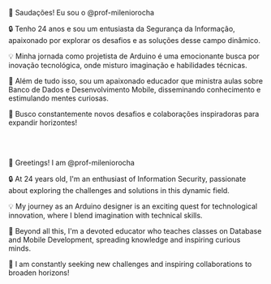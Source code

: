 <p>👋 Saudações! Eu sou o @prof-mileniorocha</p>
<p>🔒 Tenho 24 anos e sou um entusiasta da Segurança da Informação, apaixonado por explorar os desafios e as soluções desse campo dinâmico.</p>
<p>💡 Minha jornada como projetista de Arduino é uma emocionante busca por inovação tecnológica, onde misturo imaginação e habilidades técnicas.</p>
<p>💞️ Além de tudo isso, sou um apaixonado educador que ministra aulas sobre Banco de Dados e Desenvolvimento Mobile, disseminando conhecimento e estimulando mentes curiosas.</p>
<p>🚀 Busco constantemente novos desafios e colaborações inspiradoras para expandir horizontes!</p>


<br><br>

<p>👋 Greetings! I am @prof-mileniorocha</p>
<p>🔒 At 24 years old, I'm an enthusiast of Information Security, passionate about exploring the challenges and solutions in this dynamic field.</p>
<p>💡 My journey as an Arduino designer is an exciting quest for technological innovation, where I blend imagination with technical skills.</p>
<p>💞️ Beyond all this, I'm a devoted educator who teaches classes on Database and Mobile Development, spreading knowledge and inspiring curious minds.</p>
<p>🚀 I am constantly seeking new challenges and inspiring collaborations to broaden horizons!</p>
